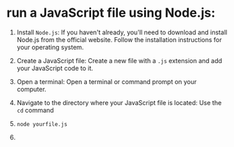 # run a JavaScript file using Node.js:

1. Install `Node.js`: If you haven't already, you'll need to download and install Node.js from the official website. Follow the installation instructions for your operating system.

2. Create a JavaScript file: Create a new file with a `.js` extension and add your JavaScript code to it.

3. Open a terminal: Open a terminal or command prompt on your computer.

4. Navigate to the directory where your JavaScript file is located: Use the `cd` command 
   
5. `node yourfile.js`

6. 